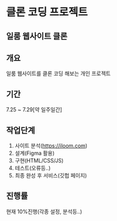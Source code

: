 # 클론 코딩 프로젝트
## 일룸 웹사이트 클론

## 개요

일룸 웹사이트를 클론 코딩 해보는 개인 프로젝트

## 기간

7.25 ~ 7.29[약 일주일간]

## 작업단계

1. 사이트 분석(https://iloom.com)
2. 설계(Figma 활용)
3. 구현(HTML/CSS/JS)
4. 테스트(오류등..)
5. 최종 완성 후 서비스(깃헙 페이지)

## 진행률

현재 10%진행(각종 설정, 분석등..)
